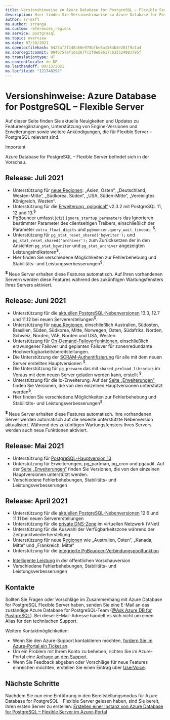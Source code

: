 ```yaml
---
title: Versionshinweise zu Azure Database for PostgreSQL – Flexible Server
description: Hier finden Sie Versionshinweise zu Azure Database for PostgreSQL – Flexible Server.
author: sr-msft
ms.author: srranga
ms.custom: references_regions
ms.service: postgresql
ms.topic: overview
ms.date: 07/30/2021
ms.openlocfilehash: 5423af2f148a56e978bfbe6a1584b3e281f9a1a4
ms.sourcegitcommit: 0046757af1da267fc2f0e88617c633524883795f
ms.translationtype: HT
ms.contentlocale: de-DE
ms.lasthandoff: 08/13/2021
ms.locfileid: "121740292"
---
```

# <a name="release-notes---azure-database-for-postgresql---flexible-server"></a>Versionshinweise: Azure Database for PostgreSQL – Flexible Server

Auf dieser Seite finden Sie aktuelle Neuigkeiten und Updates zu Featureergänzungen, Unterstützung von Engine-Versionen und Erweiterungen sowie weitere Ankündigungen, die für Flexible Server – PostgreSQL relevant sind.

> [!IMPORTANT]
> Azure Database for PostgreSQL – Flexible Server befindet sich in der Vorschau.

## <a name="release-july-2021"></a>Release: Juli 2021

* Unterstützung für [neue Regionen](overview.md#azure-regions): „Asien, Osten“, „Deutschland, Westen-Mitte“, „Südkorea, Süden“, „USA, Süden-Mitte“, „Vereinigtes Königreich, Westen“.
* Unterstützung für die [Erweiterung „pglogical“](concepts-logical.md) v2.3.2 mit PostgreSQL 11, 12 und 13.<sup>$</sup>
* PgBouncer umfasst jetzt `ignore_startup_parameters` das Ignorieren bestimmter Parameter des clientseitigen Treibers, einschließlich der Parameter `extra_float_digits` und `pgbouncer.query_wait_timeout`.  <sup>$</sup>.
* Unterstützung für `pg_stat_reset_shared('bgwriter');` und `pg_stat_reset_shared('archiver');` zum Zurücksetzen der in den Ansichten `pg_stat_bgwriter` und `pg_stat_archiver` angezeigten Leistungsindikatoren<sup>$</sup>.
* Hier finden Sie verschiedene Möglichkeiten zur Fehlerbehebung und Stabilitäts- und Leistungsverbesserungen<sup>$</sup>.

<sup> **$** </sup> Neue Server erhalten diese Features automatisch. Auf Ihren vorhandenen Servern werden diese Features während des zukünftigen Wartungsfensters Ihres Servers aktiviert.

## <a name="release-june-2021"></a>Release: Juni 2021

* Unterstützung für die [aktuellen PostgreSQL-Nebenversionen](./concepts-supported-versions.md) 13.3, 12.7 und 11.12 bei neuen Servererstellungen<sup>$</sup>.
* Unterstützung für [neue Regionen](overview.md#azure-regions), einschließlich Australien, Südosten, Brasilien, Süden, Südkorea, Mitte, Norwegen, Osten, Südafrika, Norden, Schweiz, Norden, VAE, Norden und USA, Westen.
* Unterstützung für [On-Demand-Failoverfunktionen](./concepts-high-availability.md#on-demand-failover), einschließlich erzwungener Failover und geplanten Failover für zonenredundante Hochverfügbarkeitsbereitstellungen.
* Die Unterstützung der [SCRAM-Authentifizierung](how-to-connect-scram.md) für alle mit dem neuen Server erstellten Hauptversionen <sup>$</sup>.
* Die Unterstützung für `pg_prewarm` das mit `shared_preload_libraries` im Voraus mit dem neuen Server geladen werden kann, erstellt <sup>$</sup>.
* Unterstützung für die lo-Erweiterung. Auf der [Seite „Erweiterungen“](./concepts-extensions.md) finden Sie Versionen, die von den einzelnen Hauptversionen unterstützt werden<sup>$</sup>.
* Hier finden Sie verschiedene Möglichkeiten zur Fehlerbehebung und Stabilitäts- und Leistungsverbesserungen<sup>$</sup>.
  
<sup> **$** </sup> Neue Server erhalten diese Features automatisch.  Ihre vorhandenen Server werden automatisch auf die neueste unterstützte Nebenversion aktualisiert. Während des zukünftigen Wartungsfensters Ihres Servers werden auch neue Funktionen aktiviert.

## <a name="release-may-2021"></a>Release: Mai 2021

* Unterstützung für [PostgreSQL-Hauptversion 13](./concepts-supported-versions.md)
* Unterstützung für Erweiterungen, pg_partman, pg_cron und pgaudit. Auf der [Seite „Erweiterungen“](./concepts-extensions.md) finden Sie Versionen, die von den einzelnen Hauptversionen unterstützt werden.
* Verschiedene Fehlerbehebungen, Stabilitäts- und Leistungsverbesserungen

## <a name="release-april-2021"></a>Release: April 2021

* Unterstützung für die [aktuellen PostgreSQL-Nebenversionen](./concepts-supported-versions.md) 12.6 und 11.11 bei neuen Servererstellungen
* Unterstützung für die [private DNS-Zone](./concepts-networking.md#private-access-vnet-integration) im virtuellen Netzwerk (VNet)
* Unterstützung für die Auswahl der Verfügbarkeitszone während der Zeitpunktwiederherstellung
* Unterstützung für neue [Regionen](./overview.md#azure-regions) wie „Australien, Osten“, „Kanada, Mitte“ und „Frankreich, Mitte“
* Unterstützung für die [integrierte PgBouncer-Verbindungspoolfunktion](./concepts-pgbouncer.md) 
<!--- * Support for [pglogical](https://github.com/2ndQuadrant/pglogical) extension version 2.3.2. -->
* [Intelligente Leistung](concepts-query-store.md) in der öffentlichen Vorschauversion
* Verschiedene Fehlerbehebungen, Stabilitäts- und Leistungsverbesserungen

## <a name="contacts"></a>Kontakte

Sollten Sie Fragen oder Vorschläge im Zusammenhang mit Azure Database for PostgreSQL Flexible Server haben, senden Sie eine E-Mail an das zuständige Azure Database for PostgreSQL-Team ([@Ask Azure DB for PostgreSQL](mailto:AskAzureDBforPostgreSQL@service.microsoft.com)). Bei dieser E-Mail-Adresse handelt es sich nicht um einen Alias für den technischen Support.

Weitere Kontaktmöglichkeiten:

- Wenn Sie den Azure-Support kontaktieren möchten, [fordern Sie im Azure-Portal ein Ticket an](https://portal.azure.com/?#blade/Microsoft_Azure_Support/HelpAndSupportBlade).
- Um ein Problem mit Ihrem Konto zu beheben, richten Sie im Azure-Portal eine [Anfrage an den Support](https://ms.portal.azure.com/#blade/Microsoft_Azure_Support/HelpAndSupportBlade/newsupportrequest).
- Wenn Sie Feedback abgeben oder Vorschläge für neue Features einreichen möchten, erstellen Sie einen Eintrag über [UserVoice](https://feedback.azure.com/forums/597976-azure-database-for-postgresql).
  

## <a name="next-steps"></a>Nächste Schritte

Nachdem Sie nun eine Einführung in den Bereitstellungsmodus für Azure Database for PostgreSQL – Flexible Server gelesen haben, sind Sie bereit, Ihren ersten Server zu erstellen: [Erstellen einer Instanz von Azure Database for PostgreSQL – Flexible Server im Azure-Portal](./quickstart-create-server-portal.md)